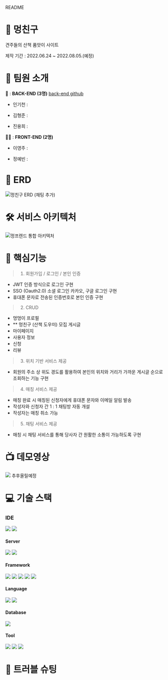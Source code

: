 README

# 🐶 멍친구

견주들의 산책 품앗이 사이트

제작 기간 : 2022.06.24 ~ 2022.08.05.(예정)

# :information_desk_person: 팀원 소개

🐩 : **BACK-END (3명)**  <a href="https://github.com/souliat/MungFriend_BE">back-end github</a>

 + 인기천 : 

 + 김형준 : 

 + 진용희 : 

🐕‍🦺 : **FRONT-END (2명)** 

 + 이영주 : 

 + 정예빈 :
 
# 📏 ERD
![멍친구 ERD (채팅 추가)](https://user-images.githubusercontent.com/82041804/178925767-b721bcee-3286-4fc9-9290-09025d168629.JPG)

# 🛠 서비스 아키텍처
![멍프렌드 통합 아키텍처](https://user-images.githubusercontent.com/82041804/178923080-3297f289-a65c-4a77-91c9-7a18403d9f6d.JPG)


# :dizzy: 핵심기능
> 1) 회원가입 / 로그인 / 본인 인증
 + JWT 인증 방식으로 로그인 구현
 + SSO (Oauth2.0) 소셜 로그인 카카오, 구글 로그인 구현
 + 휴대폰 문자로 전송된 인증번호로 본인 인증 구현

> 2) CRUD
 + 멍멍이 프로필
 + ** 멍친구 (산책 도우미) 모집 게시글
 + 마이페이지
 + 사용자 정보
 + 신청
 + 리뷰
 
> 3) 위치 기반 서비스 제공
 + 회원의 주소 상 위도 경도를 활용하여 본인의 위치와 거리가 가까운 게시글 순으로 조회하는 기능 구현

> 4) 매칭 서비스 제공
 + 매칭 완료 시 매칭된 신청자에게 휴대폰 문자와 이메일 알림 발송
 + 작성자와 신청자 간 1 : 1 채팅방 자동 개설
 + 작성자는 매칭 취소 가능
 
> 5) 채팅 서비스 제공
 + 매칭 시 채팅 서비스를 통해 당사자 간 원활한 소통이 가능하도록 구현
 
# :tv: 데모영상
<img src="https://img.shields.io/badge/YouTube-FF0000?style=flat&logo=YouTube&logoColor=white"/> 추후올릴예정

# :computer: 기술 스택 

### IDE
  <img src="https://img.shields.io/badge/IntelliJ-000000?style=for-the-badge&logo=intellij idea&logoColor=white"> <img src="https://img.shields.io/badge/aws-232F3E?style=for-the-badge&logo=AmazonAWS&logoColor=white">
  
#### Server 
  <img src="https://img.shields.io/badge/aws-232F3E?style=for-the-badge&logo=AmazonAWS&logoColor=white"> <img src="https://img.shields.io/badge/linux-FCC624?style=for-the-badge&logo=linux&logoColor=black">
  
#### Framework
  <img src="https://img.shields.io/badge/Spring-6DB33F?style=for-the-badge&logo=Spring&logoColor=white"> <img src="https://img.shields.io/badge/Springboot-6DB33F?style=for-the-badge&logo=Springboot&logoColor=white"> <img src="https://img.shields.io/badge/react-61DAFB?style=for-the-badge&logo=react&logoColor=black"> <img src="https://img.shields.io/badge/css-1572B6?style=for-the-badge&logo=css3&logoColor=white"> <img src="https://img.shields.io/badge/Redux-764ABC?style=for-the-badge&logo=Redux&logoColor=white">

  
#### Language
  <img src="https://img.shields.io/badge/JAVA-007396?style=for-the-badge&logo=CoffeeScript&logoColor=white"> <img src="https://img.shields.io/badge/javascript-F7DF1E?style=for-the-badge&logo=javascript&logoColor=black"> 
  
#### Database
  <img src="https://img.shields.io/badge/mysql-4479A1?style=for-the-badge&logo=mysql&logoColor=white">
  
#### Tool
  <img src="https://img.shields.io/badge/gradle-02303A?style=for-the-badge&logo=gradle&logoColor=white"> <img src="https://img.shields.io/badge/Git-00000?style=for-the-badge&logo=Git&logoColor=F05032]"/> <img src="https://img.shields.io/badge/Github-181717?style=for-the-badge&logo=Github&logoColor=white]"/>

# :key: 트러블 슈팅

